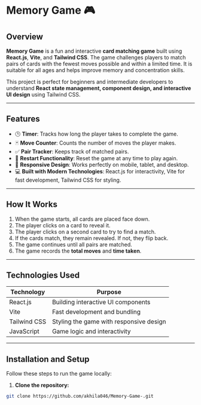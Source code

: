 # Memory Game 🎮

## Overview
**Memory Game** is a fun and interactive **card matching game** built using **React.js**, **Vite**, and **Tailwind CSS**. The game challenges players to match pairs of cards with the fewest moves possible and within a limited time. It is suitable for all ages and helps improve memory and concentration skills.

This project is perfect for beginners and intermediate developers to understand **React state management, component design, and interactive UI design** using Tailwind CSS.

---

## Features
- 🕒 **Timer**: Tracks how long the player takes to complete the game.
- 🃏 **Move Counter**: Counts the number of moves the player makes.
- ✅ **Pair Tracker**: Keeps track of matched pairs.
- 🔄 **Restart Functionality**: Reset the game at any time to play again.
- 🎨 **Responsive Design**: Works perfectly on mobile, tablet, and desktop.
- 💻 **Built with Modern Technologies**: React.js for interactivity, Vite for fast development, Tailwind CSS for styling.

---

## How It Works
1. When the game starts, all cards are placed face down.
2. The player clicks on a card to reveal it.
3. The player clicks on a second card to try to find a match.
4. If the cards match, they remain revealed. If not, they flip back.
5. The game continues until all pairs are matched.
6. The game records the **total moves** and **time taken**.

---

## Technologies Used
| Technology | Purpose |
|------------|---------|
| React.js   | Building interactive UI components |
| Vite       | Fast development and bundling |
| Tailwind CSS | Styling the game with responsive design |
| JavaScript | Game logic and interactivity |

---

## Installation and Setup

Follow these steps to run the game locally:

1. **Clone the repository:**
```bash
git clone https://github.com/akhila046/Memory-Game-.git
